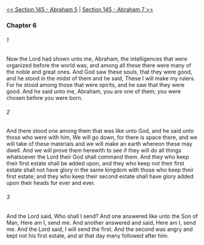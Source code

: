[<< Section 145 - Abraham 5](Section%20145%20-%20Abraham%205)  |  [Section 145 - Abraham 7 >>](Section%20145%20-%20Abraham%207)

### Chapter 6
###### 1
Now the Lord had shown unto me, Abraham, the intelligences that were organized before the world was, and among all these there were many of the noble and great ones. And God saw these souls, that they were good, and he stood in the midst of them and he said, These I will make my rulers. For he stood among those that were spirits, and he saw that they were good. And he said unto me, Abraham, you are one of them; you were chosen before you were born.

###### 2
And there stood one among them that was like unto God, and he said unto those who were with him, We will go down, for there is space there, and we will take of these materials and we will make an earth whereon these may dwell. And we will prove them herewith to see if they will do all things whatsoever the Lord their God shall command them. And they who keep their first estate shall be added upon, and they who keep not their first estate shall not have glory in the same kingdom with those who keep their first estate; and they who keep their second estate shall have glory added upon their heads for ever and ever.

###### 3
And the Lord said, Who shall I send? And one answered like unto the Son of Man, Here am I, send me. And another answered and said, Here am I, send me. And the Lord said, I will send the first. And the second was angry and kept not his first estate, and at that day many followed after him.